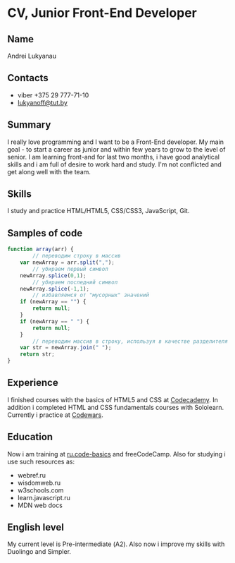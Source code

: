 # CV, Junior Front-End Developer
## Name
Andrei Lukyanau
## Contacts

* viber +375 29 777-71-10
* lukyanoff@tut.by

## Summary
I really love programming and I want to be a Front-End developer. My main goal - to start a career as junior and within few years to grow to the level of senior. I am learning front-and for last two months, i have good analytical skills and i am full of desire to work hard and study. I'm not conflicted and get along well with the team.
## Skills
I study and practice HTML/HTML5, CSS/CSS3, JavaScript, Git.
## Samples of code
```js
function array(arr) {
        // переводим строку в массив
	var newArray = arr.split(",");
        // убираем первый символ
	newArray.splice(0,1);
        // убираем последний символ
	newArray.splice(-1,1);
        // избавляемся от "мусорных" значений
	if (newArray == "") {
		return null;
	}
	if (newArray == " ") {
		return null;
	}
        // переводим массив в строку, используя в качестве разделителя пробел
	var str = newArray.join(" ");
	return str;
}
```
## Experience
I finished сourses with the basics of HTML5 and CSS at [Codecademy](https://www.codecademy.com/users/bol2n/achievements). In addition i completed HTML and CSS fundamentals courses with Sololearn. Currently i practice at [Codewars](https://www.codewars.com/users/bol2n/completed).
## Education
Now i am training at [ru.code-basics](https://ru.code-basics.com/) and freeCodeCamp. Also for studying i use such resources as:

* webref.ru
* wisdomweb.ru
* w3schools.com
* learn.javascript.ru
* MDN web docs

## English level
My current level is Pre-intermediate (А2). Also now i improve my skills with Duolingo and Simpler.
